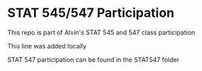 # STAT 545/547 Participation

This repo is part of Alvin's STAT 545 and 547 class participation

This line was added locally

STAT 547 participation can be found in the STAT547 folder
